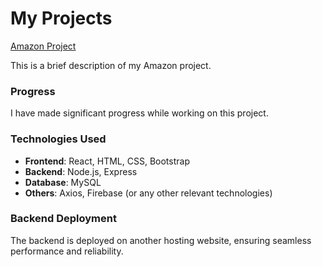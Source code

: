 # My Projects

[Amazon Project](https://yonas-amazon-cloned.netlify.app/)

This is a brief description of my Amazon project. 

### Progress
I have made significant progress while working on this project. 

### Technologies Used
- **Frontend**: React, HTML, CSS, Bootstrap
- **Backend**: Node.js, Express
- **Database**: MySQL
- **Others**: Axios, Firebase (or any other relevant technologies)

### Backend Deployment
The backend is deployed on another hosting website, ensuring seamless performance and reliability.

